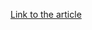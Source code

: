 [Link to the article](https://krebsonsecurity.com/2021/08/ransomware-gangs-and-the-name-game-distraction/)
